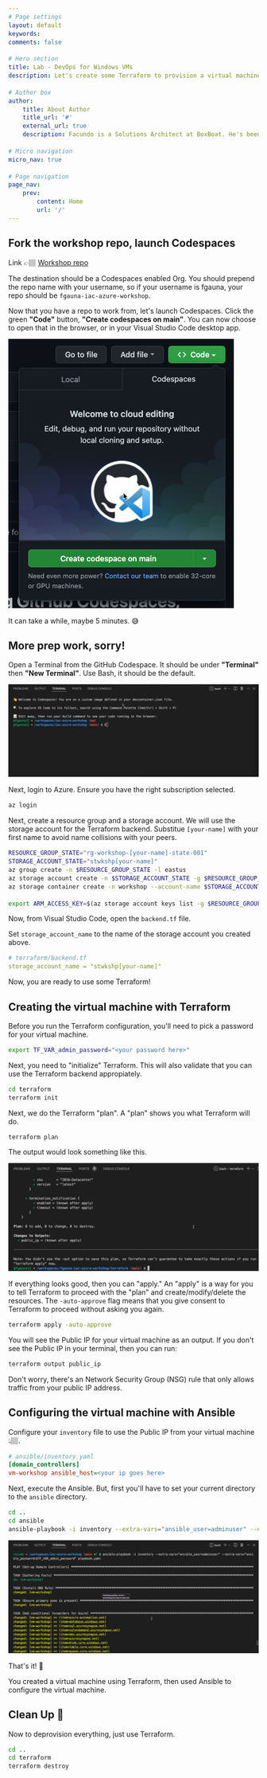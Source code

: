 ```yaml
---
# Page settings
layout: default
keywords:
comments: false

# Hero section
title: Lab - DevOps for Windows VMs
description: Let's create some Terraform to provision a virtual machine and then use Ansible to configure a Windows DNS Server!

# Author box
author:
    title: About Author
    title_url: '#'
    external_url: true
    description: Facundo is a Solutions Architect at BoxBoat. He's been a lot spending time with IT Pros teaching them DevOps practices like Infrastructure as Code (IaC) and version control.

# Micro navigation
micro_nav: true

# Page navigation
page_nav:
    prev:
        content: Home
        url: '/'
---
```


## Fork the workshop repo, launch Codespaces

Link 👉🏽 [Workshop repo](https://github.com/boxboat/iac-azure-workshop)

The destination should be a Codespaces enabled Org. You should prepend the repo name with your username, so if your username is fgauna, your repo should be `fgauna-iac-azure-workshop`.

Now that you have a repo to work from, let's launch Codespaces. Click the green **"Code"** button, **"Create codespaces on main"**. You can now choose to open that in the browser, or in your Visual Studio Code desktop app. 

![](/doks-theme/assets/images/codespaces-terraform-ansible-create.png)

It can take a while, maybe 5 minutes. 😅

## More prep work, sorry!

Open a Terminal from the GitHub Codespace. It should be under **"Terminal"** then **"New Terminal"**. Use Bash, it should be the default.

![](/doks-theme/assets/images/codespaces-terraform-ansible.png)

Next, login to Azure. Ensure you have the right subscription selected.

``` bash
az login
```

Next, create a resource group and a storage account. We will use the storage account for the Terraform backend.
Substitue `[your-name]` with your first name to avoid name collisions with your peers.

``` bash
RESOURCE_GROUP_STATE="rg-workshop-[your-name]-state-001"
STORAGE_ACCOUNT_STATE="stwkshp[your-name]"
az group create -n $RESOURCE_GROUP_STATE -l eastus
az storage account create -n $STORAGE_ACCOUNT_STATE -g $RESOURCE_GROUP_STATE -l eastus
az storage container create -n workshop --account-name $STORAGE_ACCOUNT_STATE

export ARM_ACCESS_KEY=$(az storage account keys list -g $RESOURCE_GROUP_STATE -n $STORAGE_ACCOUNT_STATE --query "[0].value" -o tsv)
```

Now, from Visual Studio Code, open the `backend.tf` file. 

Set `storage_account_name` to the name of the storage account you created above.

``` yaml
# terraform/backend.tf
storage_account_name = "stwkshp[your-name]"
```

Now, you are ready to use some Terraform!

## Creating the virtual machine with Terraform

Before you run the Terraform configuration, you'll need to pick a password for your virtual machine.

``` bash
export TF_VAR_admin_password="<your password here>"
```

Next, you need to "initialize" Terraform. This will also validate that you can use the Terraform backend appropiately. 

``` bash
cd terraform
terraform init
```

Next, we do the Terraform "plan". A "plan" shows you what Terraform will do. 

``` bash
terraform plan
```
The output would look something like this.

![](/doks-theme/assets/images/codespaces-terraform-plan.png)

If everything looks good, then you can "apply." An "apply" is a way for you to tell Terraform to proceed with the "plan" and create/modify/delete the resources. The `-auto-approve` flag means that you give consent to Terraform to proceed without asking you again.

``` bash
terraform apply -auto-approve
```

You will see the Public IP for your virtual machine as an output. 
If you don't see the Public IP in your terminal, then you can run:

``` bash
terraform output public_ip
```

Don't worry, there's an Network Security Group (NSG) rule that only allows traffic from your public IP address.

## Configuring the virtual machine with Ansible

Configure your `inventory` file to use the Public IP from your virtual machine 👆🏽. 

``` ini
# ansible/inventory.yaml
[domain_controllers]
vm-workshop ansible_host=<your ip goes here>
```

Next, execute the Ansible. But, first you'll have to set your current directory to the `ansible` directory.

``` bash
cd ..
cd ansible
ansible-playbook -i inventory --extra-vars="ansible_user=adminuser" --extra-vars="ansible_password=$TF_VAR_admin_password" playbook.yaml 
```

![](/doks-theme/assets/images/codespaces-ansible-play.png)

That's it! 🎉

You created a virtual machine using Terraform, then used Ansible to configure the virtual machine. 

## Clean Up 🧹

Now to deprovision everything, just use Terraform.

``` bash
cd ..
cd terraform
terraform destroy
```